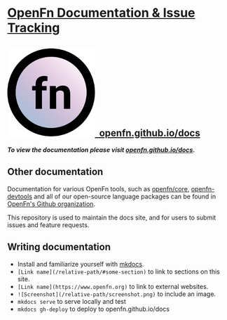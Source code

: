 # [OpenFn Documentation & Issue Tracking](https://openfn.github.io/docs)

## [![Logo](/docs/images/round-logo.png)&nbsp;&nbsp;openfn.github.io/docs](https://openfn.github.io/docs)
***To view the documentation please visit
[openfn.github.io/docs](https://openfn.github.io/docs).***

## Other documentation
Documentation for various OpenFn tools, such as
[openfn/core](https://github.com/OpenFn/core),
[openfn-devtools](https://github.com/OpenFn/openfn-devtools) and all of our
open-source language packages can be found in [OpenFn's Github
organization](https://github.com/OpenFn).

This repository is used to maintain the docs site, and for users to submit
issues and feature requests.

## Writing documentation
- Install and familiarize yourself with [mkdocs](https://www.mkdocs.org/).
- `[Link name](/relative-path/#some-section)` to link to sections on this site.
- `[Link name](https://www.openfn.org)` to link to external websites.
- `![Screenshot](/relative-path/screenshot.png)` to include an image.
- `mkdocs serve` to serve locally and test
- `mkdocs gh-deploy` to deploy to openfn.github.io/docs
